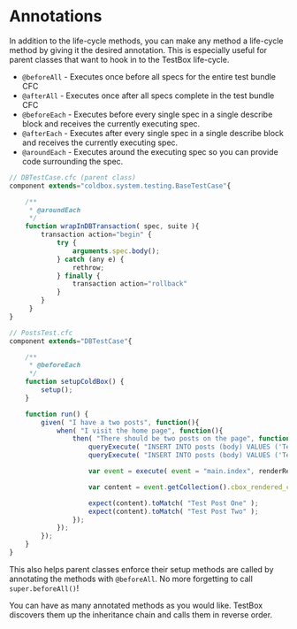 # Annotations

In addition to the life-cycle methods, you can make any method a life-cycle method by giving it the desired annotation.
This is especially useful for parent classes that want to hook in to the TestBox life-cycle.

* `@beforeAll` - Executes once before all specs for the entire test bundle CFC
* `@afterAll` - Executes once after all specs complete in the test bundle CFC
* `@beforeEach` - Executes before every single spec in a single describe block and receives the currently executing spec.
* `@afterEach` - Executes after every single spec in a single describe block and receives the currently executing spec.
* `@aroundEach` - Executes around the executing spec so you can provide code surrounding the spec.

```javascript
// DBTestCase.cfc (parent class)
component extends="coldbox.system.testing.BaseTestCase"{

    /**
     * @aroundEach
     */
    function wrapInDBTransaction( spec, suite ){
        transaction action="begin" {
            try {
                arguments.spec.body();
            } catch (any e) {
                rethrow;
            } finally {
                transaction action="rollback"
            }
        }
     }
}

// PostsTest.cfc
component extends="DBTestCase"{

    /**
     * @beforeEach
     */
    function setupColdBox() {
        setup();
    }

    function run() {
        given( "I have a two posts", function(){
            when( "I visit the home page", function(){
                then( "There should be two posts on the page", function(){
                    queryExecute( "INSERT INTO posts (body) VALUES ('Test Post One')" );
                    queryExecute( "INSERT INTO posts (body) VALUES ('Test Post Two')" );

                    var event = execute( event = "main.index", renderResults = true );

                    var content = event.getCollection().cbox_rendered_content;

                    expect(content).toMatch( "Test Post One" );
                    expect(content).toMatch( "Test Post Two" );
                });
            });
        });
    }
}

```

This also helps parent classes enforce their setup methods are called by annotating the methods with `@beforeAll`.  No more forgetting to call `super.beforeAll()`!

You can have as many annotated methods as you would like.  TestBox discovers them up the inheritance chain and calls them in reverse order.
